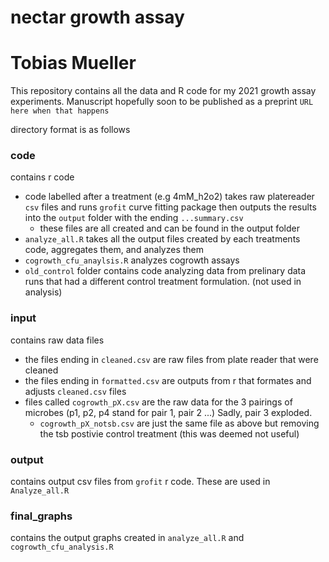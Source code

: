 # nectar growth assay
# Tobias Mueller

This repository contains all the data and R code for my 2021 growth assay experiments. Manuscript hopefully soon to be published as a preprint `URL here when that happens`




directory format is as follows

### code
contains r code

* code labelled after a treatment (e.g 4mM_h2o2) takes raw platereader `csv` files and runs `grofit` curve fitting package then outputs the results into the `output` folder with the ending `...summary.csv`
  + these files are all created and can be found in the output folder
* `analyze_all.R` takes all the output files created by each treatments code, aggregates them, and analyzes them
* `cogrowth_cfu_anaylsis.R` analyzes cogrowth assays
* `old_control` folder contains code analyzing data from prelinary data runs that had a different control treatment formulation. (not used in analysis)

### input
contains raw data files

* the files ending in `cleaned.csv` are raw files from plate reader that were cleaned
* the files ending in `formatted.csv` are outputs from r that formates and adjusts `cleaned.csv` files
* files called `cogrowth_pX.csv` are the raw data for the 3 pairings of microbes (p1, p2, p4 stand for pair 1, pair 2 ...) Sadly, pair 3 exploded. 
  * `cogrowth_pX_notsb.csv` are just the same file as above but removing the tsb postivie control treatment (this was deemed not useful)
    
### output
contains output csv files from `grofit` r code. These are used in `Analyze_all.R` 

### final_graphs
contains the output graphs created in `analyze_all.R` and `cogrowth_cfu_analysis.R`





